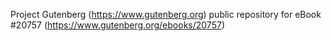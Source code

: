 Project Gutenberg (https://www.gutenberg.org) public repository for eBook #20757 (https://www.gutenberg.org/ebooks/20757)
